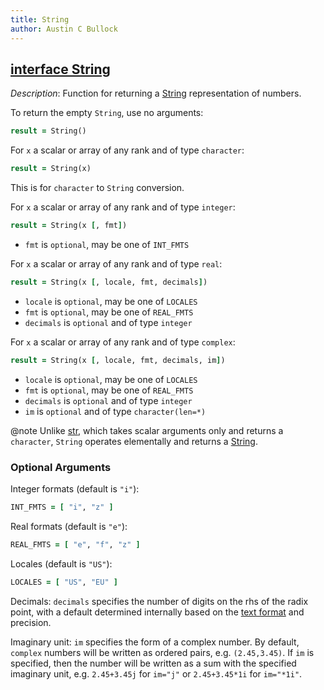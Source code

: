 ```yaml
---
title: String
author: Austin C Bullock
---
```


## [interface String](../../interface/string.html)

*Description*: Function for returning a [String](../../type/string.html) representation of numbers.

To return the empty `String`, use no arguments:

```fortran
result = String()
```

For `x` a scalar or array of any rank and of type `character`:

```fortran
result = String(x)
```

This is for `character` to `String` conversion.

For `x` a scalar or array of any rank and of type `integer`:

```fortran
result = String(x [, fmt])
```

* `fmt` is `optional`, may be one of `INT_FMTS`

For `x` a scalar or array of any rank and of type `real`:

```fortran
result = String(x [, locale, fmt, decimals])
```

* `locale` is `optional`, may be one of `LOCALES`
* `fmt` is `optional`, may be one of `REAL_FMTS`
* `decimals` is `optional` and of type `integer`

For `x` a scalar or array of any rank and of type `complex`:

```fortran
result = String(x [, locale, fmt, decimals, im])
```

* `locale` is `optional`, may be one of `LOCALES`
* `fmt` is `optional`, may be one of `REAL_FMTS`
* `decimals` is `optional` and of type `integer`
* `im` is `optional` and of type `character(len=*)`

@note Unlike [str](str.html), which takes scalar arguments only and returns a `character`, `String` operates elementally and returns a [String](../../type/string.html).

### Optional Arguments

Integer formats (default is `"i"`):

```fortran
INT_FMTS = [ "i", "z" ]
```

Real formats (default is `"e"`):

```fortran
REAL_FMTS = [ "e", "f", "z" ]
```

Locales (default is `"US"`):

```fortran
LOCALES = [ "US", "EU" ]
```

Decimals: `decimals` specifies the number of digits on the rhs of the radix point, with a default determined internally based on the [text format](../UserInfo/text-fmts.html) and precision.

Imaginary unit: `im` specifies the form of a complex number. By default, `complex` numbers will be written as ordered pairs, e.g. `(2.45,3.45)`. If `im` is specified, then the number will be written as a sum with the specified imaginary unit, e.g. `2.45+3.45j` for `im="j"` or `2.45+3.45*1i` for `im="*1i"`.
